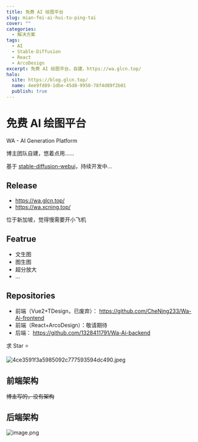 ```yaml
---
title: 免费 AI 绘图平台
slug: mian-fei-ai-hui-tu-ping-tai
cover: ""
categories:
  - 解决方案
tags:
  - AI
  - Stable-Diffusion
  - React
  - ArcoDesign
excerpt: 免费 AI 绘图平台，自建，https://wa.glcn.top/
halo:
  site: https://blog.glcn.top/
  name: 4ee9fd89-1dbe-45d8-9950-78f4d89f2b01
  publish: true
---
```

# 免费 AI 绘图平台

WA - AI Generation Platform

博主团队自建，悠着点用......

基于 [stable-diffusion-webui](https://github.com/AUTOMATIC1111/stable-diffusion-webui)，持续开发中...

## Release

- https://wa.glcn.top/
- https://wa.xcning.top/

位于新加坡，觉得慢需要开小飞机

## Featrue

- 文生图
- 图生图
- 超分放大
- ...

## Repositories

- 前端（Vue2+TDesign，已废弃）： https://github.com/CheNing233/Wa-Ai-frontend
- 前端（React+ArcoDesign）：敬请期待
- 后端： https://github.com/1328411791/Wa-Ai-backend

求 Star ⭐

![4ce3591f3a5985092c777593594dc490.jpeg](https://img.glcn.top/piclist/1725921972458-e4ee74904ab84ca9961355fe968bf0cd.png)

## 前端架构

~~博主写的，没有架构~~

## 后端架构

![image.png](https://img.glcn.top/piclist/1725922059007-fcf9df2a1a584f80ae7bb4e4c9406a2a.png)
